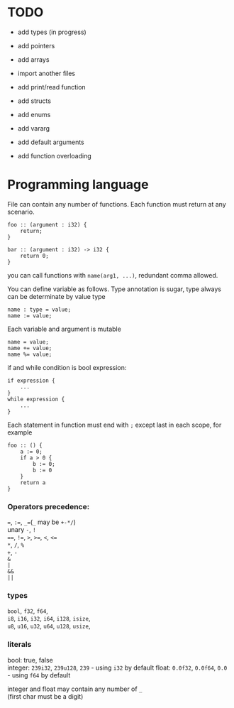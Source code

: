 # TODO
* add types (in progress)
* add pointers
* add arrays
* import another files
* add print/read function
* add structs
* add enums


* add vararg
* add default arguments
* add function overloading

# Programming language

File can contain any number of functions. Each function must return at any scenario.
```
foo :: (argument : i32) {
    return;
}

bar :: (argument : i32) -> i32 {
    return 0;
}
```

you can call functions with ```name(arg1, ...)```, redundant comma allowed.

You can define variable as follows. Type annotation is sugar, type always can be determinate by value type
```
name : type = value;
name := value;
```

Each variable and argument is mutable
```
name = value;
name += value;
name %= value;
```

if and while condition is bool expression:
```
if expression {
    ...
}
while expression {
    ...
}
```

Each statement in function must end with `;` except last in each scope, for example
```
foo :: () {
    a := 0;
    if a > 0 {
        b := 0;
        b := 0
    }
    return a
}
```

### Operators precedence:  
`=`, `:=`, `_=`(`_` may be `+-*/`)  
unary `-`, `!`  
`==`, `!=`, `>`, `>=`, `<`, `<=`  
`*`, `/`, `%`  
`+`, `-`  
`&`  
`|`  
`&&`  
`||`  

### types

`bool`, `f32`, `f64`,  
`i8`, `i16`, `i32`, `i64`, `i128`, `isize`,  
`u8`, `u16`, `u32`, `u64`, `u128`, `usize`,  

### literals

bool: true, false  
integer: `239i32`, `239u128`, `239` - using `i32` by default
float: `0.0f32`, `0.0f64`, `0.0` - using `f64` by default  

integer and float may contain any number of `_`  
(first char must be a digit)
